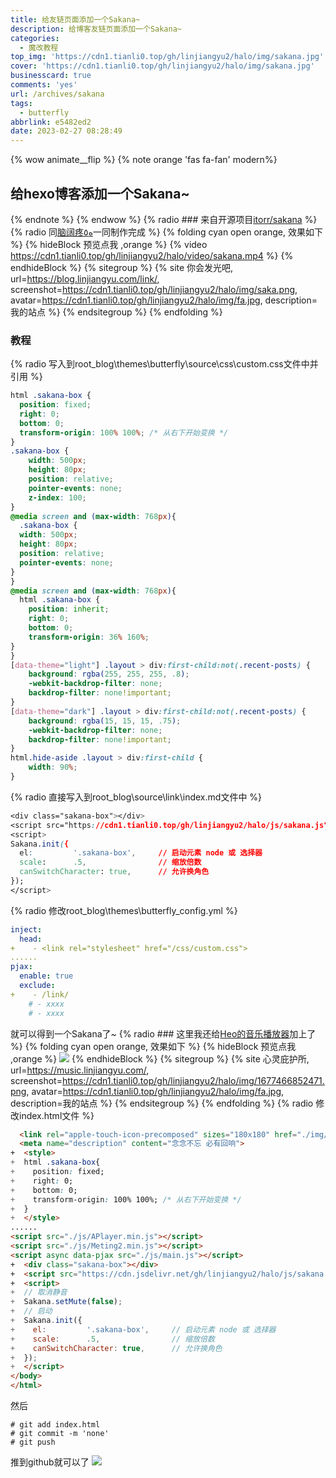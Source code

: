 ```yaml
---
title: 给友链页面添加一个Sakana~
description: 给博客友链页面添加一个Sakana~
categories:
  - 魔改教程
top_img: 'https://cdn1.tianli0.top/gh/linjiangyu2/halo/img/sakana.jpg'
cover: 'https://cdn1.tianli0.top/gh/linjiangyu2/halo/img/sakana.jpg'
businesscard: true
comments: 'yes'
url: /archives/sakana
tags:
  - butterfly
abbrlink: e5482ed2
date: 2023-02-27 08:28:49
---
```

{% wow animate__flip %}
{% note orange 'fas fa-fan' modern%}
## 给hexo博客添加一个Sakana~
{% endnote %}
{% endwow %}
{% radio ### 来自开源项目[itorr/sakana](https://github.com/itorr/sakana/) %}
{% radio 同[脑阔疼ﻩ٥](https://naokuoteng.cn/)一同制作完成 %}
{% folding cyan open orange, 效果如下 %}
{% hideBlock 预览点我 ,orange %}
{% video https://cdn1.tianli0.top/gh/linjiangyu2/halo/video/sakana.mp4 %}
{% endhideBlock %}
{% sitegroup %}
{% site 你会发光吧, url=https://blog.linjiangyu.com/link/, screenshot=https://cdn1.tianli0.top/gh/linjiangyu2/halo/img/saka.png, avatar=https://cdn1.tianli0.top/gh/linjiangyu2/halo/img/fa.jpg, description=我的站点 %}
{% endsitegroup %}
{% endfolding %}
### 教程
{% radio 写入到root_blog\themes\butterfly\source\css\custom.css文件中并引用 %}
```css
html .sakana-box {
  position: fixed;
  right: 0;
  bottom: 0;
  transform-origin: 100% 100%; /* 从右下开始变换 */
}
.sakana-box {
    width: 500px;
    height: 80px;
    position: relative;
    pointer-events: none;
    z-index: 100;
}
@media screen and (max-width: 768px){
  .sakana-box {
  width: 500px;
  height: 80px;
  position: relative;
  pointer-events: none;
}
}
@media screen and (max-width: 768px){
  html .sakana-box {
    position: inherit;
    right: 0;
    bottom: 0;
    transform-origin: 36% 160%;
}
}
[data-theme="light"] .layout > div:first-child:not(.recent-posts) {
    background: rgba(255, 255, 255, .8);
    -webkit-backdrop-filter: none;
    backdrop-filter: none!important;
}
[data-theme="dark"] .layout > div:first-child:not(.recent-posts) {
    background: rgba(15, 15, 15, .75);
    -webkit-backdrop-filter: none;
    backdrop-filter: none!important;
}
html.hide-aside .layout > div:first-child {
    width: 90%;
}
```
{% radio 直接写入到root_blog\source\link\index.md文件中 %}
```css
<div class="sakana-box"></div>
<script src="https://cdn1.tianli0.top/gh/linjiangyu2/halo/js/sakana.js"></script>
<script>
Sakana.init({
  el:         '.sakana-box',     // 启动元素 node 或 选择器
  scale:      .5,                // 缩放倍数
  canSwitchCharacter: true,      // 允许换角色
});
</script>
```
{% radio 修改root_blog\themes\butterfly\_config.yml %}
```yaml
inject:
  head:
+    - <link rel="stylesheet" href="/css/custom.css">
......
pjax:
  enable: true
  exclude:
+    - /link/
    # - xxxx
    # - xxxx
```
就可以得到一个Sakana了~
{% radio ### 这里我还给[Heo的音乐播放器](https://github.com/zhheo/HeoMusic)加上了 %}
{% folding cyan open orange, 效果如下 %}
{% hideBlock 预览点我 ,orange %}
![](https://cdn1.tianli0.top/gh/linjiangyu2/halo/img/1677466852471.png)
{% endhideBlock %}
{% sitegroup %}
{% site 心灵庇护所, url=https://music.linjiangyu.com/, screenshot=https://cdn1.tianli0.top/gh/linjiangyu2/halo/img/1677466852471.png, avatar=https://cdn1.tianli0.top/gh/linjiangyu2/halo/img/fa.jpg, description=我的站点 %}
{% endsitegroup %}
{% endfolding %}
{% radio 修改index.html文件 %}
```html
  <link rel="apple-touch-icon-precomposed" sizes="180x180" href="./img/icon-r.webp">
  <meta name="description" content="念念不忘 必有回响">
+  <style>
+  html .sakana-box{
+    position: fixed;
+    right: 0;
+    bottom: 0;
+    transform-origin: 100% 100%; /* 从右下开始变换 */
+  }
+  </style>
......
<script src="./js/APlayer.min.js"></script>
<script src="./js/Meting2.min.js"></script>
<script async data-pjax src="./js/main.js"></script>
+  <div class="sakana-box"></div>
+  <script src="https://cdn.jsdelivr.net/gh/linjiangyu2/halo/js/sakana.js"></script>
+  <script>
+  // 取消静音
+  Sakana.setMute(false);
+  // 启动
+  Sakana.init({
+    el:         '.sakana-box',     // 启动元素 node 或 选择器
+    scale:      .5,                // 缩放倍数
+    canSwitchCharacter: true,      // 允许换角色
+  });
+  </script>
</body>
</html>
```
然后
```nginx
# git add index.html
# git commit -m 'none'
# git push
```
推到github就可以了
![](https://cdn1.tianli0.top/gh/linjiangyu2/halo/img/siMAqL1Zewz3QlJ.webp)
